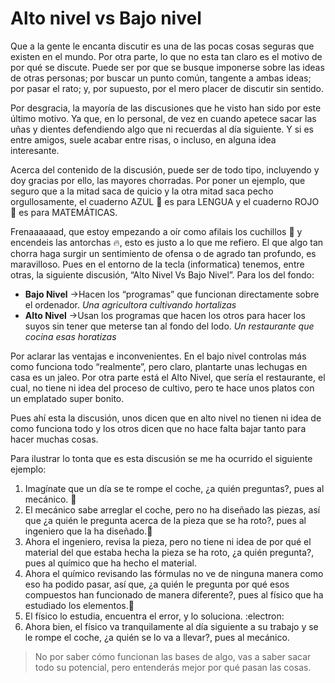 # Alto nivel vs Bajo nivel

Que a la gente le encanta discutir es una de las pocas cosas seguras que existen en el mundo. Por otra parte, lo que no esta tan claro es el motivo de por qué se discute. Puede ser por que se busque imponerse sobre las ideas de otras personas; por buscar un punto común, tangente a ambas ideas; por pasar el rato; y, por supuesto, por el mero placer de discutir sin sentido.

Por desgracia, la mayoría de las discusiones que he visto han sido por este último motivo. Ya que, en lo personal, de vez en cuando apetece sacar las uñas y dientes defendiendo algo que ni recuerdas al día siguiente. Y si es entre amigos, suele acabar entre risas, o incluso, en alguna idea interesante.

Acerca del contenido de la discusión, puede ser de todo tipo, incluyendo y doy gracias por ello, las mayores chorradas. Por poner un ejemplo, que seguro que a la mitad saca de quicio y la otra mitad saca pecho orgullosamente, el cuaderno AZUL :blue_book: es para LENGUA y el cuaderno ROJO :closed_book: es para MATEMÁTICAS. 

Frenaaaaaad, que estoy empezando a oír como afilais los cuchillos :hocho: y encendeis las antorchas :fire:, esto es justo a lo que me refiero. El que algo tan chorra haga surgir un sentimiento de ofensa o de agrado tan profundo, es maravilloso.
Pues en el entorno de la tecla (informatica) tenemos, entre otras, la siguiente discusión, “Alto Nivel Vs Bajo Nivel”. Para los del fondo:  

* **Bajo Nivel**  ->Hacen los “programas” que funcionan directamente sobre el ordenador. *Una agricultora cultivando hortalizas*  
* **Alto Nivel** ->Usan los programas que hacen los otros para hacer los suyos sin tener que meterse tan al fondo del lodo. *Un restaurante que cocina esas horatizas*
 
Por aclarar las ventajas e inconvenientes. En el bajo nivel controlas más como funciona todo “realmente”, pero claro, plantarte unas lechugas en casa es un jaleo. Por otra parte está el Alto Nivel, que sería el restaurante, el cual, no tiene ni idea del proceso de cultivo, pero te hace unos platos con un emplatado super bonito. 

Pues ahí esta la discusión, unos dicen que en alto nivel no tienen ni idea de como funciona todo y los otros dicen que no hace falta bajar tanto para hacer muchas cosas.

Para ilustrar lo tonta que es esta discusión se me ha ocurrido el siguiente ejemplo:  
1. Imagínate que un día se te rompe el coche, ¿a quién preguntas?, pues al mecánico. :car:  
2. El mecánico sabe arreglar el coche, pero no ha diseñado las piezas, así que ¿a quién le pregunta acerca de la pieza que se ha roto?, pues al ingeniero que la ha diseñado.:wrench:  
3. Ahora el ingeniero, revisa la pieza, pero no tiene ni idea de por qué el material del que estaba hecha la pieza se ha roto, ¿a quién pregunta?, pues al químico que ha hecho el material.  
4. Ahora el químico revisando las fórmulas no ve de ninguna manera como eso ha podido pasar, así que, ¿a quién le pregunta por qué esos compuestos han funcionado de manera diferente?, pues al físico que ha estudiado los elementos.:scroll:  
5. El físico lo estudia, encuentra el error, y lo soluciona.  :electron:
6. Ahora bien, el físico va tranquilamente al día siguiente a su trabajo y se le rompe el coche, ¿a quién se lo va a llevar?, pues al mecánico.

> No por saber cómo funcionan las bases de algo, vas a saber sacar todo su potencial, pero entenderás mejor por qué pasan las cosas.

